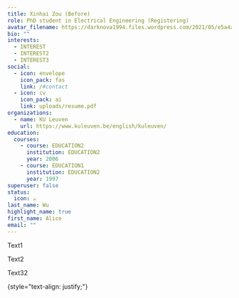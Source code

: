 ```yaml
---
title: Xinhai Zou (Before)
role: PhD student in Electrical Engineering (Registering)
avatar_filename: https://darknova1994.files.wordpress.com/2021/05/e5a4a9e5bf972.png?w=360
bio: ""
interests:
  - INTEREST
  - INTEREST2
  - INTEREST3
social:
  - icon: envelope
    icon_pack: fas
    link: /#contact
  - icon: cv
    icon_pack: ai
    link: uploads/resume.pdf
organizations:
  - name: KU Leuven
    url: https://www.kuleuven.be/english/kuleuven/
education:
  courses:
    - course: EDUCATION2
      institution: EDUCATION2
      year: 2006
    - course: EDUCATION1
      institution: EDUCATION2
      year: 1997
superuser: false
status:
  icon: ☕️
last_name: Wu
highlight_name: true
first_name: Alice
email: ""
---
```

Text1

T﻿ext2

T﻿ext32

{style="text-align: justify;"}